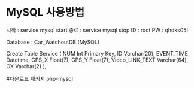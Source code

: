 # MySQL 사용방법
시작 : service mysql start
종료 : service mysql stop
ID : root
PW : qhdks05!

Database : Car_WatchoutDB (MySQL)

Create Table Service (
	NUM Int Primary Key,
	ID Varchar(20),
	EVENT_TIME Datetime,
	GPS_X Float(7),
	GPS_Y Float(7),
	Video_LINK_TEXT Varchar(64),
	OX Varchar(2)
);

#다운로드 패키지
php-mysql
